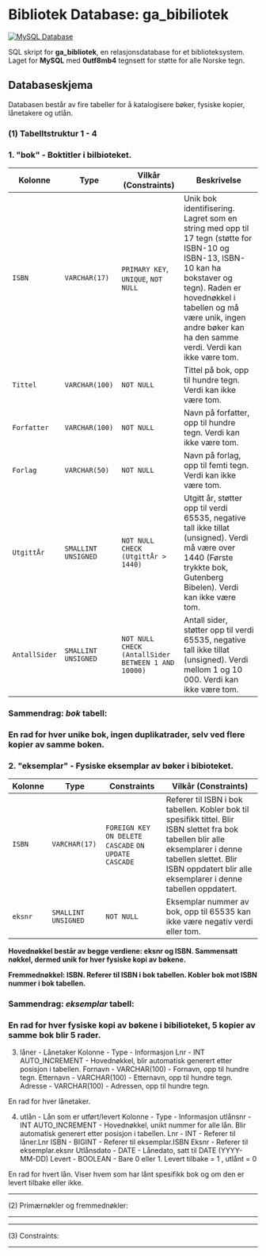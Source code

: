 
# Bibliotek Database: ga_bibiliotek
[![MySQL Database](https://webuilddatabases.com/wp-content/uploads/2015/03/mysql-icon-250x314.png)](https://github.com/christian100kodehode/SQL.git)

SQL skript for **ga_bibliotek**, en relasjonsdatabase for et biblioteksystem. Laget for **MySQL** med **0utf8mb4** tegnsett for støtte for alle Norske tegn.

## Databaseskjema

Databasen består av fire tabeller for å katalogisere bøker, fysiske kopier, lånetakere og utlån.

### (1) Tabelltstruktur 1 - 4

### 1. "bok" - Boktitler i bilbioteket.

| Kolonne      | Type          | Vilkår (Constraints)                         | Beskrivelse                                                                 |
|-------------|---------------|-----------------------------------------------|-----------------------------------------------------------------------------|
| `ISBN`      | `VARCHAR(17)`      | `PRIMARY KEY`, `UNIQUE`, `NOT NULL`      | Unik bok identifisering. Lagret som en string med opp til 17 tegn (støtte for ISBN-10 og ISBN-13, ISBN-10 kan ha bokstaver og tegn). Raden er hovednøkkel i tabellen og må være unik, ingen andre bøker kan ha den samme verdi. Verdi kan ikke være tom.                                                                |
| `Tittel`    | `VARCHAR(100)`| `NOT NULL`                                    | Tittel på bok, opp til hundre tegn. Verdi kan ikke være tom.                |
| `Forfatter`  | `VARCHAR(100)` | `NOT NULL`                                  | Navn på forfatter, opp til hundre tegn. Verdi kan ikke være tom.            |
| `Forlag`  |  `VARCHAR(50)`   | `NOT NULL`                                   | Navn på forlag, opp til femti tegn. Verdi kan ikke være tom.                |
| `UtgittÅr`   | `SMALLINT UNSIGNED` | `NOT NULL` `CHECK (UtgittÅr > 1440)`            |  Utgitt år, støtter opp til verdi 65535, negative tall ikke tillat (unsigned). Verdi må være over 1440 (Første trykkte bok, Gutenberg Bibelen). Verdi kan ikke være tom.|
| `AntallSider`| `SMALLINT UNSIGNED` | `NOT NULL` `CHECK (AntallSider BETWEEN 1 AND 10000)` |  Antall sider, støtter opp til verdi 65535, negative tall ikke tillat (unsigned). Verdi mellom 1 og 10 000. Verdi kan ikke være tom.|

### **Sammendrag: _bok_ tabell:**
### **En rad for hver unike bok, ingen duplikatrader, selv ved flere kopier av samme boken.**


### 2. "eksemplar" - Fysiske eksemplar av bøker i bibioteket.

| Kolonne | Type       | Constraints    | Vilkår (Constraints)                                               |
|---------|------------|----------------|---------------------------------------------------------|
| `ISBN`  | `VARCHAR(17)`   | `FOREIGN KEY` ` ON DELETE CASCADE` `ON UPDATE CASCADE`  | Referer til ISBN i bok tabellen. Kobler bok til spesifikk tittel. Blir ISBN slettet fra bok tabellen blir alle eksemplarer i denne tabellen slettet. Blir ISBN oppdatert blir alle eksemplarer i denne tabellen oppdatert. |
| `eksnr` | `SMALLINT UNSIGNED`      | `NOT NULL`     | Eksemplar nummer av bok, opp til 65535 kan ikke være negativ verdi eller tom.  |

**Hovednøkkel består av begge verdiene: eksnr og ISBN. Sammensatt nøkkel, dermed unik for hver fysiske kopi av bøkene.**<br>

**Fremmednøkkel: ISBN. Referer til ISBN i bok tabellen. Kobler bok mot ISBN nummer i bok tabellen.**<br>

### **Sammendrag: _eksemplar_ tabell:**
### **En rad for hver fysiske kopi av bøkene i bibilioteket, 5 kopier av samme bok blir 5 rader.**

3. låner - Lånetaker
Kolonne - Type - Informasjon
Lnr - INT AUTO_INCREMENT - Hovednøkkel, blir automatisk generert etter posisjon i tabellen.
Fornavn - VARCHAR(100) - Fornavn, opp til hundre tegn.
Etternavn - VARCHAR(100) - Etternavn, opp til hundre tegn.
Adresse - VARCHAR(100) - Adressen, opp til hundre tegn.

En rad for hver lånetaker.

4. utlån - Lån som er utført/levert
Kolonne - Type - Informasjon
utlånsnr - INT AUTO_INCREMENT - Hovednøkkel, unikt nummer for alle lån. Blir automatisk generert etter posisjon i tabellen.
Lnr - INT - Referer til låner.Lnr
ISBN - BIGINT - Referer til eksemplar.ISBN
Eksnr - Referer til eksemplar.eksnr
Utlånsdato - DATE - Lånedato, satt til DATE (YYYY-MM-DD)
Levert - BOOLEAN - Bare 0 eller 1. Levert tilbake = 1 , utlånt = 0

En rad for hvert lån. Viser hvem som har lånt spesifikk bok og om den er levert tilbake eller ikke.

_____________________________________________________
(2) Primærnøkler og fremmednøkler:
_____________________________________________________




_____________________________________________________
(3) Constraints:
_____________________________________________________


